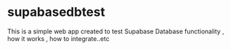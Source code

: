 # supabasedbtest
This is a simple web app created to test Supabase Database functionality , how it works , how to integrate..etc
